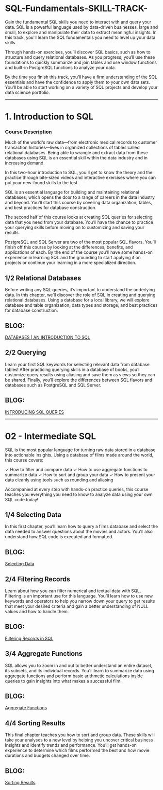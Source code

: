 # SQL-Fundamentals-SKILL-TRACK-
Gain the fundamental SQL skills you need to interact with and query your data.
SQL is a powerful language used by data-driven businesses, large and small, to explore and manipulate their data to extract meaningful insights. In this track, you'll learn the SQL fundamentals you need to level up your data skills.

Through hands-on exercises, you’ll discover SQL basics, such as how to structure and query relational databases. As you progress, you’ll use these foundations to quickly summarize and join tables and use window functions and built-in PostgreSQL functions to analyze your data.

By the time you finish this track, you’ll have a firm understanding of the SQL essentials and have the confidence to apply them to your own data sets. You’ll be able to start working on a variety of SQL projects and develop your data science portfolio.
____________________________________________________________________________________________________________
# 1. Introduction to SQL

### Course Description

Much of the world's raw data—from electronic medical records to customer transaction histories—lives in organized collections of tables called relational databases. Being able to wrangle and extract data from these databases using SQL is an essential skill within the data industry and in increasing demand.

In this two-hour introduction to SQL, you'll get to know the theory and the practice through bite-sized videos and interactive exercises where you can put your new-found skills to the test.

SQL is an essential language for building and maintaining relational databases, which opens the door to a range of careers in the data industry and beyond. You’ll start this course by covering data organization, tables, and best practices for database construction.

The second half of this course looks at creating SQL queries for selecting data that you need from your database. You’ll have the chance to practice your querying skills before moving on to customizing and saving your results.

PostgreSQL and SQL Server are two of the most popular SQL flavors. You’ll finish off this course by looking at the differences, benefits, and applications of each. By the end of the course you’ll have some hands-on experience in learning SQL and the grounding to start applying it on projects or continue your learning in a more specialized direction.

## 1/2 Relational Databases
Before writing any SQL queries, it’s important to understand the underlying data. In this chapter, we’ll discover the role of SQL in creating and querying relational databases. Using a database for a local library, we will explore database and table organization, data types and storage, and best practices for database construction.

## BLOG: 
[DATABASES | AN INTRODUCTION TO SQL](https://medium.com/@iqraanwar/01-databases-introduction-to-sql-5dd7d8413a3f)

## 2/2 Querying
Learn your first SQL keywords for selecting relevant data from database tables! After practicing querying skills in a database of books, you’ll customize query results using aliasing and save them as views so they can be shared. Finally, you’ll explore the differences between SQL flavors and databases such as PostgreSQL and SQL Server.

## BLOG:
[INTRODUCING SQL QUERIES](https://medium.com/@iqraanwar/02-introducing-queries-b8e8bf608e1c)

____________________________________________________________________________________________________________________________________
# 02 - Intermediate SQL
SQL is the most popular language for turning raw data stored in a database into actionable insights. Using a database of films made around the world, this course covers:

✓ How to filter and compare data
✓ How to use aggregate functions to summarize data
✓ How to sort and group your data
✓ How to present your data cleanly using tools such as rounding and aliasing

Accompanied at every step with hands-on practice queries, this course teaches you everything you need to know to analyze data using your own SQL code today!

## 1/4 Selecting Data

In this first chapter, you’ll learn how to query a films database and select the data needed to answer questions about the movies and actors. You'll also understand how SQL code is executed and formatted.

## BLOG:
[Selecting Data](https://iqraanwar.medium.com/03-intermediate-sql-54d5cd231139)

## 2/4 Filtering Records
Learn about how you can filter numerical and textual data with SQL. Filtering is an important use for this language. You’ll learn how to use new keywords and operators to help you narrow down your query to get results that meet your desired criteria and gain a better understanding of NULL values and how to handle them.

## BLOG:
[Filtering Records in SQL](https://iqraanwar.medium.com/4-filtering-records-aa7da12e3884)

## 3/4  Aggregate Functions 
SQL allows you to zoom in and out to better understand an entire dataset, its subsets, and its individual records. You'll learn to summarize data using aggregate functions and perform basic arithmetic calculations inside queries to gain insights into what makes a successful film.

## BLOG:
[Aggregate Functions](https://iqraanwar.medium.com/5-aggregate-functions-8539e5b74a2d)

## 4/4  Sorting Results
This final chapter teaches you how to sort and group data. These skills will take your analyses to a new level by helping you uncover critical business insights and identify trends and performance. You'll get hands-on experience to determine which films performed the best and how movie durations and budgets changed over time.

## BLOG:
[Sorting Results](https://iqraanwar.medium.com/6-sorting-results-a0e8c773719b)


